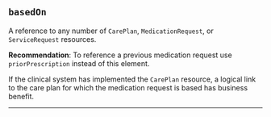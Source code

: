 ## `basedOn`

A reference to any number of `CarePlan`, `MedicationRequest`, or `ServiceRequest` resources.

**Recommendation**: To reference a previous medication request use `priorPrescription` instead of this element.

If the clinical system has implemented the `CarePlan` resource, a logical link to the care plan for which the medication request is based has business benefit.

---
